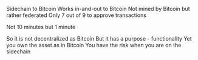 



Sidechain to Bitcoin
Works in-and-out to Bitcoin
Not mined by Bitcoin but rather federated
Only 7 out of 9 to approve transactions

Not 10 minutes but 1 minute


So it is not decentralized as Bitcoin
But it has a purpose - functionality
Yet you own the asset as in Bitcoin
You have the risk when you are on the sidechain 
